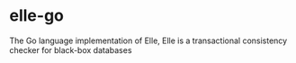 # elle-go
The Go language implementation of Elle, Elle is a transactional consistency checker for black-box databases
